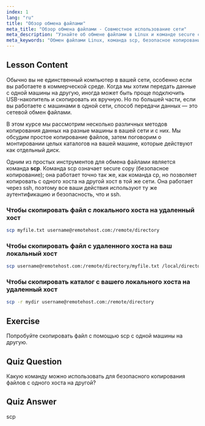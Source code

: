 ```yaml
---
index: 1
lang: "ru"
title: "Обзор обмена файлами"
meta_title: "Обзор обмена файлами - Совместное использование сети"
meta_description: "Узнайте об обмене файлами в Linux и команде secure copy (scp). Передавайте файлы между хостами в вашей сети. Начните с этого руководства для начинающих!"
meta_keywords: "Обмен файлами Linux, команда scp, безопасное копирование, передача файлов по сети, учебник Linux, Linux для начинающих, руководство по Linux"
---
```


## Lesson Content

Обычно вы не единственный компьютер в вашей сети, особенно если вы работаете в коммерческой среде. Когда мы хотим передать данные с одной машины на другую, иногда может быть проще подключить USB-накопитель и скопировать их вручную. Но по большей части, если вы работаете с машинами в одной сети, способ передачи данных — это сетевой обмен файлами.

В этом курсе мы рассмотрим несколько различных методов копирования данных на разные машины в вашей сети и с них. Мы обсудим простое копирование файлов, затем поговорим о монтировании целых каталогов на вашей машине, которые действуют как отдельный диск.

Одним из простых инструментов для обмена файлами является команда **scp**. Команда scp означает secure copy (безопасное копирование); она работает точно так же, как команда cp, но позволяет копировать с одного хоста на другой хост в той же сети. Она работает через ssh, поэтому все ваши действия используют ту же аутентификацию и безопасность, что и ssh.

### Чтобы скопировать файл с локального хоста на удаленный хост

```bash
scp myfile.txt username@remotehost.com:/remote/directory
```

### Чтобы скопировать файл с удаленного хоста на ваш локальный хост

```bash
scp username@remotehost.com:/remote/directory/myfile.txt /local/directory
```

### Чтобы скопировать каталог с вашего локального хоста на удаленный хост

```bash
scp -r mydir username@remotehost.com:/remote/directory
```

## Exercise

Попробуйте скопировать файл с помощью scp с одной машины на другую.

## Quiz Question

Какую команду можно использовать для безопасного копирования файлов с одного хоста на другой?

## Quiz Answer

scp

